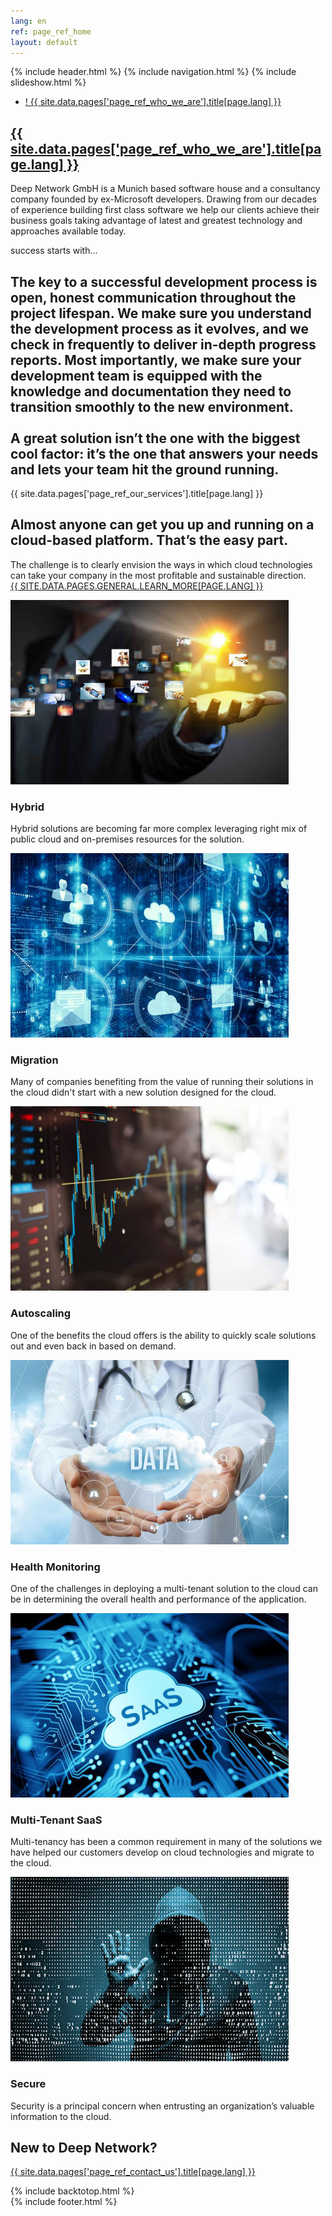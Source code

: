 ```yaml
---
lang: en
ref: page_ref_home
layout: default
---
```

{% include header.html %}
{% include navigation.html %}
{% include slideshow.html %}

<div id="hosting-prices" class="section-wrap t3-content-tabs">
    <div class="container">
        <ul class="nav nav-tabs" id="tab94">
            <li>
                <a data-toggle="tab" href="#module-94">! {{ site.data.pages['page_ref_who_we_are'].title[page.lang] }}</a>
            </li>
        </ul>
        <div class="tab-content">
            <div class="tab-pane  fade in" id="module-94">
                <div class="acm-features style-2 ">
                    <div class="features-content features-content-center">
                        <div class="row">
                            <div class="features-item ">
                                <a href="who-we-are.html"><h2>{{ site.data.pages['page_ref_who_we_are'].title[page.lang] }}</h2></a>
                                <p>Deep Network GmbH is a Munich based software house and a consultancy company founded by ex-Microsoft developers.
                                 Drawing from our decades of experience building first class software we help our clients achieve their business goals
                                  taking advantage of latest and greatest technology and approaches available today.
                                 </p>
                            </div>
                        </div>
                    </div>
                </div>
            </div>
        </div>
        <script type="text/javascript">
            jQuery(document).ready(function () {
                jQuery("#tab94 a:first").tab("show")
            });
        </script>
    </div>
</div>
<div class="section-wrap t3-content-bottom ">
    <div class="acm-testimonial style-2 bg-image"
        style="background-image: url(../images/success-starts-with.jpg);">
        <div class="container">
            <div class="row">
                <div class="col-xs-12 col-md-6 pull-right">
                    <div class="testimonial-showcase-item">
                        <div class="label-small">success starts with...</div>
                        <h2 class="testimonial-showcase-intro">The key to a successful development process is
                            open, honest communication throughout the project lifespan. We make sure you
                            understand the development process as it evolves, and we check in frequently to
                            deliver in-depth progress reports. Most importantly, we make sure your development
                            team is equipped with the knowledge and documentation they need to transition
                            smoothly to the new environment.<br /><br />A great solution isn’t the one with the
                            biggest cool factor: it’s the one that answers your needs and lets your team hit the
                            ground running.</h2>
                    </div>
                </div>
            </div>
        </div>
    </div>
    <div class="acm-features style-1">
        <div class="container">
            <div class="row">
                <div class="col-md-4 col-lg-3">
                    <div class="features-intro">
                        <div class="label-small toUpper">
                            {{ site.data.pages['page_ref_our_services'].title[page.lang] }}
                        </div>
                        <h2 class="acm-features-title">
                            Almost anyone can get you up and running on a cloud-based platform. That’s the easy
                            part.
                        </h2>
                        <p class="acm-features-intro">
                            The challenge is to clearly envision the ways in which cloud technologies can take
                            your company in the most profitable and sustainable direction.<br />
                            <a class="btn btn-primary btn-rounded btn-border" href="our-services.html">
                                <span style="text-transform:uppercase">{{ site.data.pages.general.learn_more[page.lang] }}</span>
                            </a>
                        </p>
                    </div>
                </div>
                <div class="col-md-8 col-lg-9">
                    <div id="acm-feature-93" class="acm-feature-slide">
                        <div class="owl-carousel owl-theme">
                            <div class="features-item col">
                                <div class="features-item-inner">
                                    <div class="features-img">
                                        <img src="../images/hybrid-solutions.jpg" alt="" />
                                    </div>
                                    <h3>Hybrid</h3>
                                    <p>Hybrid solutions are becoming far more complex leveraging right mix of
                                        public cloud and on-premises resources for the solution.</p>
                                </div>
                            </div>
                            <div class="features-item col">
                                <div class="features-item-inner">
                                    <div class="features-img">
                                        <img src="../images/migration.jpg" alt="" />
                                    </div>
                                    <h3>Migration</h3>
                                    <p>Many of companies benefiting from the value of running their solutions in
                                        the cloud didn't start with a new solution designed for the cloud.</p>
                                </div>
                            </div>
                            <div class="features-item col">
                                <div class="features-item-inner">
                                    <div class="features-img">
                                        <img src="../images/autoscaling.jpg" alt="" />
                                    </div>
                                    <h3>Autoscaling</h3>
                                    <p>One of the benefits the cloud offers is the ability to quickly scale
                                        solutions out and even back in based on demand.</p>
                                </div>
                            </div>
                            <div class="features-item col">
                                <div class="features-item-inner">
                                    <div class="features-img">
                                        <img src="../images/health-monitoring.jpg" alt="" />
                                    </div>
                                    <h3>Health Monitoring</h3>
                                    <p>One of the challenges in deploying a multi-tenant solution to the cloud
                                        can be in determining the overall health and performance of the
                                        application.</p>
                                </div>
                            </div>
                            <div class="features-item col">
                                <div class="features-item-inner">
                                    <div class="features-img">
                                        <img src="../images/multi-tenant-saas.jpg" alt="" />
                                    </div>
                                    <h3>Multi-Tenant SaaS</h3>
                                    <p>Multi-tenancy has been a common requirement in many of the solutions we
                                        have helped our customers develop on cloud technologies and migrate to
                                        the cloud.</p>
                                </div>
                            </div>
                            <div class="features-item col">
                                <div class="features-item-inner">
                                    <div class="features-img">
                                        <img src="../images/security.jpg" alt="" />
                                    </div>
                                    <h3>Secure</h3>
                                    <p>Security is a principal concern when entrusting an organization’s
                                        valuable information to the cloud.</p>
                                </div>
                            </div>
                        </div>
                    </div>
                </div>
            </div>
        </div>
    </div>
    <script>
        (function ($) {
            jQuery(document).ready(function ($) {
                $("#acm-feature-93 .owl-carousel").owlCarousel({
                    addClassActive: true,
                    items: 2,
                    itemsDesktop: [
                        1199, 2
                    ],
                    itemsDesktopSmall: [
                        979, 2
                    ],
                    itemsTablet: [
                        768, 2
                    ],
                    itemsTabletSmall: false,
                    itemsMobile: [
                        479, 1
                    ],
                    itemsScaleUp: true,
                    navigation: true,
                    navigationText: [
                        "<svg class='serviceicons'><use xlink:href='../images/sprite.svg#icon-caret-left'></use></svg>", 
                        "<svg class='serviceicons'><use xlink:href='../images/sprite.svg#icon-caret-right'></use></svg>"
                    ],
                    pagination: false,
                    paginationNumbers: false,
                    autoPlay: false
                });
            });
        })(jQuery);
    </script>
    <div class="acm-cta style-1" style="background-image: url(../images/dnbgreen.png);">
        <div class="container">
            <div class="cta-content">
                <h2>New to Deep Network?</h2>
                 <a href="contact-us.html" class="btn btn-default toUpper">
                    {{ site.data.pages['page_ref_contact_us'].title[page.lang] }}
                </a>
            </div>
        </div>
    </div>
</div>

{% include backtotop.html %}      
{% include footer.html %}
